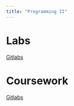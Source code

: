 ```yaml
---
title: "Programming II"
---
```


# Labs

[Gitlabs](https://git.soton.ac.uk/ik1g19/comp1206-labs)

# Coursework

[Gitlabs](https://git.soton.ac.uk/ik1g19/prog2-coursework)